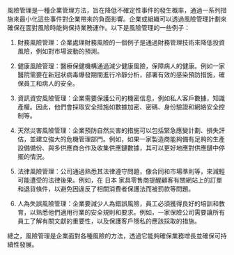 

風險管理是一種企業管理方法，旨在降低不確定性事件的發生概率，通過一系列措施來最小化這些事件對企業帶來的負面影響。企業或組織可以透過風險管理計劃來確保在面對風險時能夠保持業務運作。以下是風險管理的一些例子：

1. 財務風險管理：企業處理財務風險的一個例子是通過財務管理技術來降低投資風險，例如對市場波動的預測。

2. 健康風險管理：醫療保健機構通過減少健康風險，保障病人的健康。例如一家醫院需要在新冠狀病毒爆發期間進行冷靜分析，部署有效的感染預防措施，確保員工和病人的安全。

3. 資訊資安風險管理：企業需要保護公司的機密信息，例如私人客戶數據，知識產權。因此，他們會採取安全措施如數據加密、密碼、身份驗證和網絡安全控制等。

4. 天然災害風險管理：企業預防自然災害的措施可以包括緊急應變計劃、損失評估，並建立強大的危機管理部門。例如，如果一家製造商能夠備有足夠的生產設備備份、與多供應商合作及收集供應鏈數據，其可以更好地應對供應鏈中停擺的情況。

5. 法律風險管理：公司通過熟悉其法律遵守問題，像合同和市場準則等，來減輕可能遭受的法律後果。例如，在 日本 家具零售商提醒顧客有關網站上的訂單和退貨條件，以避免因違反了相關消費者保護法而被罰款等問題。

6. 人為失誤風險管理：企業要減少人為錯誤風險，員工必須獲得良好的培訓和教育，以熟悉他們適用行業的安全規則和要求。例如，一家保險公司需要讓所有員工了解有關文獻的重要性，以及保護客戶隱私的應該採取的措施。

總之，風險管理是企業面對各種風險的方法，透過它能夠確保業務增長並確保可持續性發展。